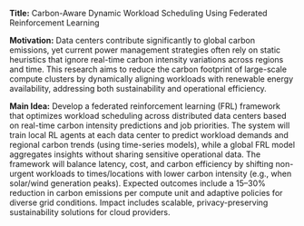 **Title:** Carbon-Aware Dynamic Workload Scheduling Using Federated Reinforcement Learning  

**Motivation:** Data centers contribute significantly to global carbon emissions, yet current power management strategies often rely on static heuristics that ignore real-time carbon intensity variations across regions and time. This research aims to reduce the carbon footprint of large-scale compute clusters by dynamically aligning workloads with renewable energy availability, addressing both sustainability and operational efficiency.  

**Main Idea:** Develop a federated reinforcement learning (FRL) framework that optimizes workload scheduling across distributed data centers based on real-time carbon intensity predictions and job priorities. The system will train local RL agents at each data center to predict workload demands and regional carbon trends (using time-series models), while a global FRL model aggregates insights without sharing sensitive operational data. The framework will balance latency, cost, and carbon efficiency by shifting non-urgent workloads to times/locations with lower carbon intensity (e.g., when solar/wind generation peaks). Expected outcomes include a 15–30% reduction in carbon emissions per compute unit and adaptive policies for diverse grid conditions. Impact includes scalable, privacy-preserving sustainability solutions for cloud providers.